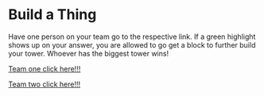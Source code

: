 # Build a Thing
Have one person on your team go to the respective link. If a green highlight shows up on your answer, you are allowed to go get a block to further build your tower. Whoever has the biggest tower wins!

[Team one click here!!!](https://docs.google.com/document/d/1d2n9RfDDhmoL9rFvuzsIbAYujAPmvTSu-MeX24MCquI/edit?usp=sharing)

[Team two click here!!!](https://docs.google.com/document/d/1n9dDfBT6nO8JLRkh8SQDackrFQ0bmyIfD3QN5fG2x-Y/edit?usp=sharing)
